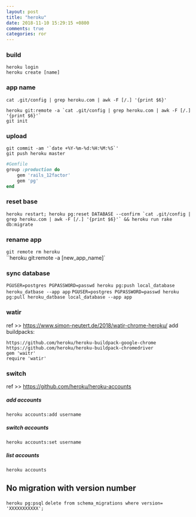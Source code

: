 ```yaml
---
layout: post
title: "heroku"
date: 2018-11-10 15:29:15 +0800
comments: true
categories: ror
---
```

### build
`heroku login`  
`heroku create [name]`  
### app name
`cat .git/config | grep heroku.com | awk -F [/.] '{print $6}'`


``heroku git:remote -a `cat .git/config | grep heroku.com | awk -F [/.] '{print $6}'` ``  
`git init`  

### upload

``git commit -am '`date +%Y-%m-%d:%H:%M:%S`'``  
`git push heroku master`  

``` ruby
#Gemfile
group :production do
    gem 'rails_12factor'
    gem 'pg'
end
```

### reset base
``heroku restart; heroku pg:reset DATABASE --confirm `cat .git/config | grep heroku.com | awk -F [/.] '{print $6}'` && heroku run rake db:migrate``


### rename app
`git remote rm heroku`  
``heroku git:remote -a [new_app_name]`  

### sync database
`PGUSER=postgres PGPASSWORD=passwd heroku pg:push local_database heroku_datbase --app app`
`PGUSER=postgres PGPASSWORD=passwd heroku pg:pull heroku_datbase local_database --app app`

### watir
ref >> https://www.simon-neutert.de/2018/watir-chrome-heroku/
add buildpacks:
```
https://github.com/heroku/heroku-buildpack-google-chrome
https://github.com/heroku/heroku-buildpack-chromedriver
gem 'waitr'
require 'watir'
```

### switch  
ref >> https://github.com/heroku/heroku-accounts  
##### add accounts  
`heroku accounts:add username`  
##### switch accounts  
`heroku accounts:set username`  
##### list accounts  
`heroku accounts`  


## No migration with version number 
`heroku pg:psql`
`delete from schema_migrations where version= 'XXXXXXXXXXX';`
